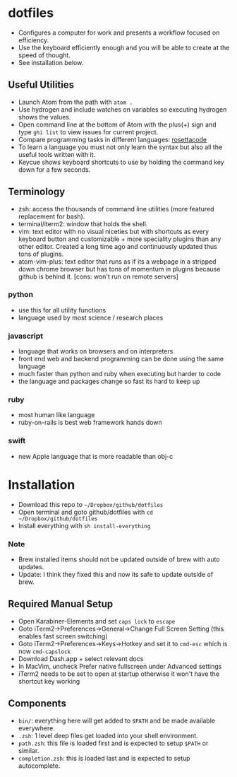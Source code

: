 # dotfiles

- Configures a computer for work and presents a workflow focused on efficiency.
- Use the keyboard efficiently enough and you will be able to create at the speed of thought.
- See installation below.

## Useful Utilities

- Launch Atom from the path with `atom .`
- Use hydrogen and include watches on variables so executing hydrogen shows the values.
- Open command line at the bottom of Atom with the plus(+) sign and type `ghi list` to view issues for current project.
- Compare programming tasks in different languages: [rosettacode](http://rosettacode.org/wiki/Category:Programming_Tasks)
- To learn a language you must not only learn the syntax but also all the useful tools written with it.
- Keycue shows keyboard shortcuts to use by holding the command key down for a few seconds.

## Terminology

- zsh: access the thousands of command line utilities (more featured replacement for bash).
- terminal/iterm2: window that holds the shell.
- vim: text editor with no visual niceties but with shortcuts as every keyboard button and customizable + more speciality plugins than any other editor. Created a long time ago and continuously updated thus tons of plugins.
- atom-vim-plus: text editor that runs as if its a webpage in a stripped down chrome browser but has tons of momentum in plugins because github is behind it. [cons: won't run on remote servers]

### python

- use this for all utility functions
- language used by most science / research places

### javascript

- language that works on browsers and on interpreters
- front end web and backend programming can be done using the same language
- much faster than python and ruby when executing but harder to code
- the language and packages change so fast its hard to keep up

### ruby

- most human like language
- ruby-on-rails is best web framework hands down

### swift

- new Apple language that is more readable than obj-c


# Installation
- Download this repo to `~/Dropbox/github/dotfiles`
- Open terminal and goto github/dotfiles with `cd ~/Dropbox/github/dotfiles`
- Install everything with `sh install-everything`

### Note
- Brew installed items should not be updated outside of brew with auto updates.
- Update: I think they fixed this and now its safe to update outside of brew.

## Required Manual Setup
- Open Karabiner-Elements and set `caps lock` to `escape`
- Goto iTerm2->Preferences->General->Change Full Screen Setting (this enables fast screen switching)
- Goto iTerm2->Preferences->Keys->Hotkey and set it to `cmd-esc` which is now `cmd-capslock`
- Download Dash.app + select relevant docs
- In MacVim, uncheck Prefer native fullscreen under Advanced settings
- iTerm2 needs to be set to open at startup otherwise it won't have the shortcut key working

## Components

- `bin/`: everything here will get added to `$PATH` and be made available everywhere.
- `.zsh`: 1 level deep files get loaded into your shell environment.
- `path.zsh`: this file is loaded first and is expected to setup `$PATH` or similar.
- `completion.zsh`: this is loaded last and is expected to setup autocomplete.
